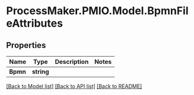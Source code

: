 # ProcessMaker.PMIO.Model.BpmnFileAttributes
## Properties

Name | Type | Description | Notes
------------ | ------------- | ------------- | -------------
**Bpmn** | **string** |  | 

[[Back to Model list]](../README.md#documentation-for-models) [[Back to API list]](../README.md#documentation-for-api-endpoints) [[Back to README]](../README.md)

